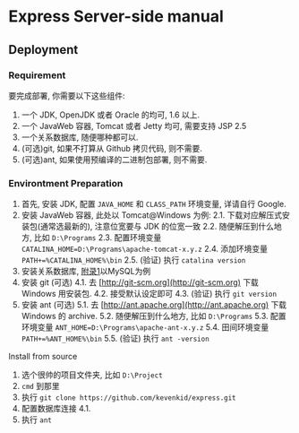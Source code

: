 # Express Server-side manual

## Deployment

### Requirement

要完成部署, 你需要以下这些组件:

1. 一个 JDK, OpenJDK 或者 Oracle 的均可, 1.6 以上.
2. 一个 JavaWeb 容器, Tomcat 或者 Jetty 均可, 需要支持 JSP 2.5
3. 一个关系数据库, 随便哪种都可以.
4. (可选)git, 如果不打算从 Github 拷贝代码, 则不需要.
5. (可选)ant, 如果使用预编译的二进制包部署, 则不需要.

### Environtment Preparation

1. 首先, 安装 JDK, 配置 `JAVA_HOME` 和 `CLASS_PATH` 环境变量, 详请自行 Google.
2. 安装 JavaWeb 容器, 此处以 Tomcat@Windows 为例:
  2.1. 下载对应解压式安装包(通常选最新的), 注意位宽要与 JDK 的位宽一致
  2.2. 随便解压到什么地方, 比如 `D:\Programs`
  2.3. 配置环境变量 `CATALINA_HOME=D:\Programs\apache-tomcat-x.y.z`
  2.4. 添加环境变量 `PATH+=%CATALINA_HOME%\bin`
  2.5. (验证) 执行 `catalina version`
3. 安装关系数据库, [附录1](#appendix-1)以MySQL为例
4. 安装 git (可选)
  4.1. 去 [http://git-scm.org](http://git-scm.org) 下载 Windows 用安装包.
  4.2. 接受默认设定即可
  4.3. (验证) 执行 `git version`
5. 安装 ant (可选)
  5.1. 去 [http://ant.apache.org](http://ant.apache.org) 下载 Windows 的 archive.
  5.2. 随便解压到什么地方, 比如 `D:\Programs`
  5.3. 配置环境变量 `ANT_HOME=D:\Programs\apache-ant-x.y.z`
  5.4. 田间环境变量 `PATH+=%ANT_HOME%\bin`
  5.5. (验证) 执行 `ant -version`

Install from source

1. 选个很帅的项目文件夹, 比如 `D:\Project`
2. `cmd` 到那里
3. 执行 `git clone https://github.com/kevenkid/express.git`
4. 配置数据库连接
  4.1.
4. 执行 `ant `